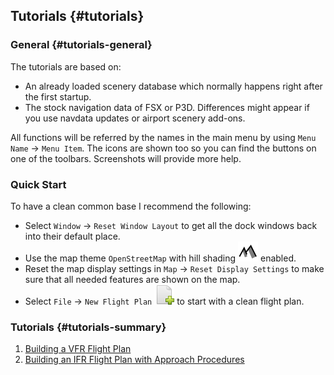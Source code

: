 ## Tutorials {#tutorials}

### General {#tutorials-general}

The tutorials are based on:
* An already loaded scenery database which normally happens right after the first startup.
* The stock navigation data of FSX or P3D. Differences might appear if you use navdata updates or airport scenery add-ons.

All functions will be referred by the names in the main menu by using `Menu Name` -&gt; `Menu Item`. The icons are shown too so you can find the buttons on one of the toolbars. Screenshots will provide more help.

### Quick Start

To have a clean common base I recommend the following:

* Select `Window` -&gt; `Reset Window Layout` to get all the dock windows back into their default place.
* Use the map theme `OpenStreetMap` with hill shading ![Hill Shading](../images/icons/hillshading.png) enabled.
* Reset the map display settings in `Map` -&gt; `Reset Display Settings` to make sure that all needed features are shown on the map.
* Select `File` -&gt; `New Flight Plan` ![New Flight Plan](../images/icons/filenew.png) to start with a clean flight plan.

### Tutorials {#tutorials-summary}

1. [Building a VFR Flight Plan](TUTORIALVFR.md)
2. [Building an IFR Flight Plan with Approach Procedures](TUTORIALIFR.md)
